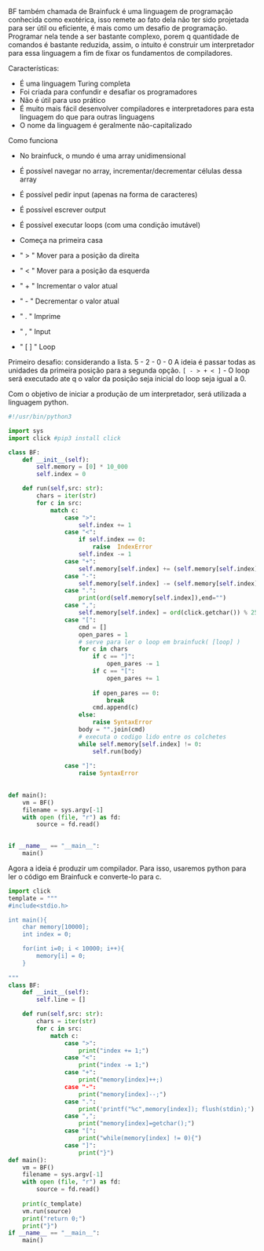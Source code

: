 BF também chamada de Brainfuck é uma linguagem de programação conhecida como exotérica, isso remete ao fato dela não ter sido projetada para ser útil ou eficiente, é mais como um desafio de programação. Programar nela tende a ser bastante complexo, porem q quantidade de comandos é bastante reduzida, assim, o intuito é construir um interpretador para essa linguagem a fim de fixar os fundamentos de compiladores.

Características:

- É uma linguagem Turing completa
- Foi criada para confundir e desafiar os programadores
- Não é útil para uso prático
- É muito mais fácil desenvolver compiladores e interpretadores para esta linguagem do que para outras linguagens
- O nome da linguagem é geralmente não-capitalizado

Como funciona 

- No brainfuck, o mundo é uma array unidimensional
- É possível navegar no array, incrementar/decrementar células dessa array
- É possível pedir input (apenas na forma de caracteres)
- É possível escrever output
- É possível executar loops (com uma condição imutável)

- Começa na primeira casa 
- " > " Mover para a posição da direita
- " < " Mover para a posição da esquerda
- " + " Incrementar o valor atual
- " - " Decrementar o valor atual
- " . " Imprime
- " , " Input
- " [ ] " Loop

Primeiro desafio: considerando a lista.
	5 - 2 - 0 - 0
A ideia é passar todas as unidades da primeira posição para a segunda opção.
` [ - > + < ] ` - O loop será executado ate q o valor da posição seja inicial do loop seja igual a 0.


Com o objetivo de iniciar a produção de um interpretador, será utilizada a linguagem python.

```python
#!/usr/bin/python3

import sys
import click #pip3 install click

class BF:
	def __init__(self):
		self.memory = [0] * 10_000
		self.index = 0

	def run(self,src: str):
		chars = iter(str)
		for c in src:
			match c:
				case ">":
					self.index += 1
				case "<":
					if self.index == 0:
						raise  IndexError 
					self.index -= 1
				case "+":
					self.memory[self.index] += (self.memory[self.index] + 1)%256
				case "-":
					self.memory[self.index] -= (self.memory[self.index] - 1)%256
				case ".":
					print(ord(self.memory[self.index]),end="")
				case ",";
					self.memory[self.index] = ord(click.getchar()) % 256
				case "[":
					cmd = []
					open_pares = 1
					# serve para ler o loop em brainfuck( [loop] )
					for c in chars
						if c == "]":
							open_pares -= 1
						if c == "[":
							open_pares += 1
							
						if open_pares == 0:
							break
						cmd.append(c)
					else:
						raise SyntaxError 
					body = "".join(cmd)
					# executa o codigo lido entre os colchetes
					while self.memory[self.index] != 0:
						self.run(body)
						
				case "]":
					raise SyntaxError
				
		
def main():
	vm = BF()
	filename = sys.argv[-1]
	with open (file, "r") as fd:
		source = fd.read()
	

if __name__ == "__main__":
	main()
```

Agora a ideia é produzir um compilador. Para isso, usaremos python para ler o código em Brainfuck e converte-lo para c.

```python
import click
template = """
#include<stdio.h>

int main(){
	char memory[10000];
	int index = 0;

	for(int i=0; i < 10000; i++){
		memory[i] = 0;	
	}
	
"""
class BF:
	def __init__(self):
		self.line = []

	def run(self,src: str):
		chars = iter(str)
		for c in src:
			match c:
				case ">":
					print("index += 1;")
				case "<": 
					print("index -= 1;")
				case "+":
					print("memory[index]++;)
				case "-":
					print("memory[index]--;")
				case ".":
					print('printf("%c",memory[index]); flush(stdin);')
				case ",";
					print("memory[index]=getchar();")
				case "[":
					print("while(memory[index] != 0){")
				case "]":
					print("}")
def main():
	vm = BF()
	filename = sys.argv[-1]
	with open (file, "r") as fd:
		source = fd.read()
	
	print(c_template)
	vm.run(source)
	print("return 0;")
	print("}")
if __name__ == "__main__":
	main()
				
```

